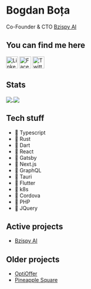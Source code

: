 Bogdan Boța
===========
Co-Founder & CTO [Bzispy AI](https://bizspy.ai)

You can find me here
-----

[<img height="32" width="32" src="https://unpkg.com/simple-icons@v4/icons/linkedin.svg" alt="LinkedIn" />](https://www.linkedin.com/in/bogdan-bota/)
[<img height="32" width="32" src="https://unpkg.com/simple-icons@v4/icons/facebook.svg" alt="Facebook" />](https://www.facebook.com/bogdibota)
[<img height="32" width="32" src="https://unpkg.com/simple-icons@v4/icons/twitter.svg" alt="Twitter" />](https://twitter.com/bogdibota)

Stats
-----

<a href="https://github.com/robrich">
  <img align="center" src="https://github-readme-stats.vercel.app/api?username=bogdibota&count_private=true&show_icons=true" />
</a>
<a href="https://github.com/robrich">
  <img align="center" src="https://github-readme-stats.vercel.app/api/top-langs/?username=bogdibota&count_private=true&show_icons=true&layout=compact" />
</a>

Tech stuff
----------

 - 💙 Typescript
 - 💙 Rust
 - 💙 Dart
 - 💙 React
 - 💙 Gatsby 
 - 💙 Next.js
 - 💙 GraphQL
 - 💙 Tauri
 - 💙 Flutter
 - 💙 k8s
 - 🤮 Cordova
 - 🤮 PHP
 - 🤮 JQuery

Active projects
---------------

 - [Bzispy AI](https://bizspy.ai)

Older projects
---------------

 - [OptiOffer](https://optioffer.com)
 - [Pineapple Square](https://pineapplesquare.com)
